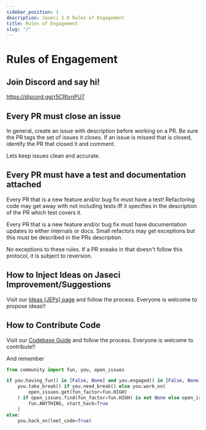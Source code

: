 ```yaml
---
sidebar_position: 1
description: Jaseci 2.0 Rules of Engagement
title: Rules of Engagement
slug: "/"
---
```


# Rules of Engagement

## Join Discord and say hi!

https://discord.gg/r5CRtxnPU7

## Every PR must close an issue

In general, create an issue with description before working on a PR. Be sure the PR tags the set of issues it closes. If an issue is missed that is closed, identify the PR that closed it and comment.

Lets keep issues clean and accurate.

## Every PR must have a test and documentation attached

Every PR that is a new feature and/or bug fix must have a test! Refactoring code may get away with not including tests iff it specifies in the description of the PR which test covers it.

Every PR that is a new feature and/or bug fix must have documentation updates to either internals or docs. Small refactors may get exceptions but this must be described in the PRs description.

No exceptions to these rules. If a PR sneaks in that doesn't follow this protocol, it is subject to reversion.

## How to Inject Ideas on Jaseci Improvement/Suggestions

Visit our [Ideas (JEPs) page](../jep/ideas.md) and follow the process. Everyone is welcome to propose ideas!!

## How to Contribute Code

Visit our  [Codebase Guide](../spec/codebase.md) and follow the process. Everyone is welcome to contribute!!

And remember
```python
from community import fun, you, open_issues

if you.having_fun() in [False, None] and you.engaged() in [False, None]:
    you.take_break() if you.need_break() else you.work_on(
        open_issues.get(fun_factor=fun.HIGH)
    ) if open_issues.find(fun_factor=fun.HIGH) is not None else open_issues.create(
        fun.ANYTHING, start_hack=True
    )
else:
    you.hack_on(leet_code=True)
```